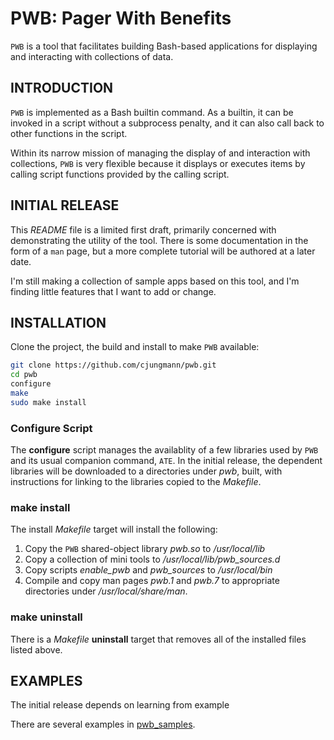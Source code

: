# PWB: Pager With Benefits

`PWB` is a tool that facilitates building Bash-based applications for
displaying and interacting with collections of data.

## INTRODUCTION

`PWB` is implemented as a Bash builtin command.  As a builtin, it can
be invoked in a script without a subprocess penalty, and it can also
call back to other functions in the script.

Within its narrow mission of managing the display of and interaction
with collections, `PWB` is very flexible because it displays or executes
items by calling script functions provided by the calling script.

## INITIAL RELEASE

This *README* file is a limited first draft, primarily concerned with
demonstrating the utility of the tool.  There is some documentation in
the form of a `man` page, but a more complete tutorial will be
authored at a later date.

I'm still making a collection of sample apps based on this tool, and
I'm finding little features that I want to add or change.

## INSTALLATION

Clone the project, the build and install to make `PWB` available:

~~~sh
git clone https://github.com/cjungmann/pwb.git
cd pwb
configure
make
sudo make install
~~~

### Configure Script

The **configure** script manages the availablity of a few libraries
used by `PWB` and its usual companion command, `ATE`.  In the initial
release, the dependent libraries will be downloaded to a directories
under *pwb*, built, with instructions for linking to the libraries
copied to the *Makefile*.

### make install

The install *Makefile* target will install the following:

1. Copy the `PWB` shared-object library *pwb.so* to */usr/local/lib*
2. Copy a collection of mini tools to */usr/local/lib/pwb_sources.d*
3. Copy scripts *enable_pwb* and *pwb_sources* to */usr/local/bin*
4. Compile and copy man pages *pwb.1* and *pwb.7* to appropriate
   directories under */usr/local/share/man*.

### make uninstall

There is a *Makefile* **uninstall** target that removes all of the
installed files listed above.

## EXAMPLES

The initial release depends on learning from example

There are several examples in [pwb_samples][pwb_samples].






[pwb_samples]: https://github.com/cjungmann/pwb_samples.git